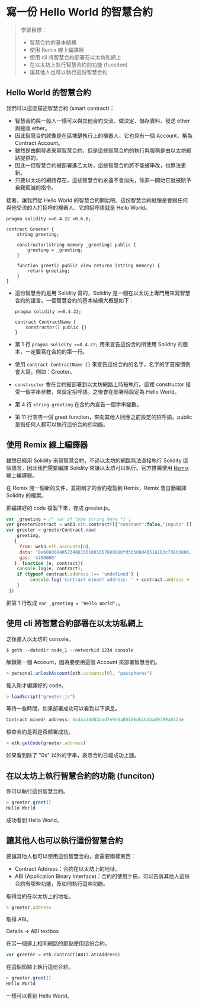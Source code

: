 # 寫一份 Hello World 的智慧合約

> 學習目標：
>
> - 智慧合約的基本結構
> - 使用 Remix 線上編譯器
> - 使用 cli 將智慧合約部署在以太坊私網上
> - 在以太坊上執行智慧合約的功能 (funciton)
> - 讓其他人也可以執行這份智慧合約

## Hello World 的智慧合約

我們可以這麼描述智慧合約 (smart contract)：

- 智慧合約與一般人一樣可以與其他合約交流、做決定、儲存資料、發送 ether 與接收 ether。
- 因此智慧合約就像是在區塊鏈執行上的機器人，它也具有一個 Account，稱為 Contract Account。
- 雖然是由開發者來寫智慧合約，但是這些智慧合約的執行與服務是由以太坊網路提供的。
- 因此一但智慧合約被部署進乙太坊，這些智慧合約將不能被串改，也無法更新。
- 只要以太坊的網路存在，這些智慧合約永遠不會消失，除非一開始它就被賦予自我毀滅的指令。



接著，讓我們從 Hello World 的智慧合約開始吧。這份智慧合約就像是會跟任何與他交流的人打招呼的機器人，它的招呼語就是 Hello World。

```solidity
pragma solidity >=0.4.22 <0.6.0;

contract Greeter {
    string greeting;

    constructor(string memory _greeting) public {
        greeting = _greeting;
    }

    function greet() public view returns (string memory) {
        return greeting;
    }
}
```

- 這份智慧合約是用 Solidity 寫的，Solidity 是一個在以太坊上專門用來寫智慧合約的語言。一個智慧合約的基本結構大概是如下：

    ```solidity
    pragma solidity >=0.4.22;
    
    contract ContractName {
        constructor() public {}
    }
    ```

- 第 1 行 `pragma solidity >=0.4.22;` 用來宣告這份合約所使用 Solidity 的版本，一定要寫在合約的第一行。

- 使用 `contract ContractName {}` 來宣告這份合約的名字，名字的字首按慣例會大寫。例如：Greeter。

- `constructor` 會在合約被部署到以太坊網路上時被執行。這裡 constructor 接受一個字串參數，來設定招呼語。之後會在部署時設定為 Hello World。

- 第 4 行 `string greeting` 在合約內宣告一個字串變數。

- 第 11 行宣告一個 greet function，來向其他人回應之前設定的招呼語。public 是指任何人都可以執行這份合約的功能。



## 使用 Remix 線上編譯器

雖然已經用 Solidity 來寫智慧合約，不過以太坊的網路無法直接執行 Solidity 這個語言，因此我們需要編譯 Solidity 來讓以太坊可以執行。官方推薦使用 [Remix](https://remix.ethereum.org/) 線上編譯器。

在 Remix 開一個新的文件，並把剛才的合約複製到 Remix，Remix 會自動編譯 Solidity 的檔案。

把編譯好的 code 複製下來，存成 greeter.js。

```javascript
var _greeting = /* var of type string here */ ;
var greeterContract = web3.eth.contract([{"constant":false,"inputs":[],"name":"kill","outputs":[],"payable":false,"stateMutability":"nonpayable","type":"function"},{"constant":true,"inputs":[],"name":"greet","outputs":[{"name":"","type":"string"}],"payable":false,"stateMutability":"view","type":"function"},{"inputs":[{"name":"_greeting","type":"string"}],"payable":false,"stateMutability":"nonpayable","type":"constructor"}]);
var greeter = greeterContract.new(
   _greeting,
   {
     from: web3.eth.accounts[0], 
     data: '0x608060405234801561001057600080fd5b506040516103c73803806...', 
     gas: '4700000'
   }, function (e, contract){
    console.log(e, contract);
    if (typeof contract.address !== 'undefined') {
         console.log('Contract mined! address: ' + contract.address + ' transactionHash: ' + contract.transactionHash);
    }
 })
```

把第 1 行改成 `var _greeting = "Hello World";`。



## 使用 cli 將智慧合約部署在以太坊私網上

之後進入以太坊的 console。

```
$ geth --datadir node_1 --networkid 1234 console
```

解鎖第一個 Account，因為要使用這個 Account 來部署智慧合約。

```javascript
> personal.unlockAccount(eth.accounts[0], "passphares")
```

載入剛才編譯好的 code。

```javascript
> loadScript("greeter.js")
```

等待一些時間，如果部署成功可以看到以下訊息。

```javascript
Contract mined! address: 0xdaa24d02bad7e9d6a80106db164bad9399a0423e
```

檢查合約是否是否部署成功。

```javascript
> eth.getCode(greeter.address)
```

如果看到除了 "0x" 以外的字串，表示合約已經成功上鏈。



## 在以太坊上執行智慧合約的功能 (funciton)

你可以執行這份智慧合約。

```javascript
> greeter.greet()
Hello World
```

成功看到 Hello World。



## 讓其他人也可以執行這份智慧合約

要讓其他人也可以使用這份智慧合約，會需要兩樣東西：

- Contract Address：合約在以太坊上的地址。
- ABI (Application Binary Interface)：合約的使用手冊，可以告訴其他人這份合約有哪些功能，及如何執行這些功能。



取得合約在以太坊上的地址。

```javascript
> greeter.address
```

取得 ABI。

Details -> ABI textbox



在另一個連上相同網路的節點使用這份合約。

```javascript
var greeter = eth.contract(ABI).at(Address)
```

在這個節點上執行這份合約。

```javascript
> greeter.greet()
Hello World
```

一樣可以看到 Hello World。

